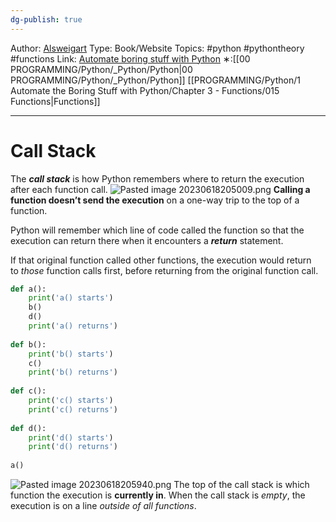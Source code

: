 ```yaml
---
dg-publish: true
---
```

Author: [Alsweigart](https://alsweigart.com/)
Type: Book/Website
Topics: #python #pythontheory #functions
Link: [Automate boring stuff with Python](https://automatetheboringstuff.com/)
∗:[[00 PROGRAMMING/Python/_Python/Python\|00 PROGRAMMING/Python/_Python/Python]] [[PROGRAMMING/Python/1 Automate the Boring Stuff with Python/Chapter 3 - Functions/015 Functions\|Functions]] 

---
# Call Stack
The ***call stack*** is how Python remembers where to return the execution after each function call.
![Pasted image 20230618205009.png](/img/user/PROGRAMMING/Python/1%20Automate%20the%20Boring%20Stuff%20with%20Python/Z%20Python%20Images/Pasted%20image%2020230618205009.png)
__Calling a function doesn’t send the execution__ on a one-way trip to the top of a function.

Python will remember which line of code called the function so that the execution can return there when it encounters a ___return___ statement.

If that original function called other functions, the execution would return to _those_ function calls first, before returning from the original function call.

```python
def a():  
	print('a() starts')  
	b()  
	d()  
	print('a() returns')  
  
def b():  
	print('b() starts')  
	c()  
	print('b() returns')  
  
def c():  
	print('c() starts')  
	print('c() returns')  
  
def d():  
	print('d() starts')  
	print('d() returns')  
  
a()
```
![Pasted image 20230618205940.png](/img/user/PROGRAMMING/Python/1%20Automate%20the%20Boring%20Stuff%20with%20Python/Z%20Python%20Images/Pasted%20image%2020230618205940.png)
The top of the call stack is which function the execution is __currently in__. When the call stack is _empty_, the execution is on a line _outside of all functions_.